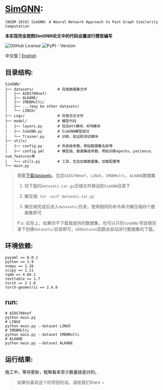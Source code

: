 # [SimGNN](https://arxiv.org/abs/1808.05689):
`[WSDM 2019] SimGNN: A Neural Network Approach to Fast Graph Similarity Computation`

**本实现完全按照SimGNN论文中的代码设置进行模型编写**

![GitHub License](https://img.shields.io/github/license/Sangs3112/SimGNN)
![PyPI - Version](https://img.shields.io/pypi/v/pypi)

中文版 | [English](./README_en.md)
## 目录结构:
```
SimGNN/
├── datasets/           # 存放数据集文件
│   ├── AIDS700nef/
│   ├── ALKANE/
│   ├── IMDBMulti/
│   ├── ...(may be other datasets)
|   └── LINUX/
├── Logs/               # 存放日志文件
├── model/              # 模型代码
│   ├── layers.py       # 包含Att模块，NTN模块
│   ├── SimGNN.py       # SimGNN模型部分
|   └── Trainer.py      # 训练、验证和测试模块
├── utils/
│   ├── config.py       # 系统级参数，例如数据集名称等
│   ├── config.yml      # 模型级、数据集级参数，例如训练epochs，patience，num_features等
|   └── utils.py        # 工具，包含加载数据集，加载配置等
└── main.py             
```
> 需要[下载datasets](https://drive.google.com/drive/folders/1MOOUxxC_76Jseuc-JWaJ6B6LfU6-wNfR?usp=drive_link)，包含`AIDS700nef`，`LINUX`，`IMDBMulti`，`ALKANE`数据集
> 
> 1. 将下载的`datasets.tar.gz`压缩文件移动到`SimGNN`目录下
>
> 2. 解压缩: `tar -xvzf datasets.tar.gz`
> 
> 3. 解压缩完成后进入`datasets/`目录，使用相同的命令再次解压缩四个数据集即可
>
> P.s: 实际上，如果你不下载我提供的数据集，也可以只在`SimGNN/`项目根目录下创建`datasets/`目录即可，`GEDDataset`函数会自动进行数据集的下载。

## 环境依赖:
```
pyyaml == 6.0.1
python == 3.9
numpy == 1.26
scipy == 1.11
tqdm == 4.66.1
texttable == 1.7
torch == 2.1.0
torch-geometric == 2.4.0
```

## run:
```
# AIDS700nef
python main.py
# LINUX
python main.py --dataset LINUX
# IMDBMulti
python main.py --dataset IMDBMulti
# ALKANE
python main.py --dataset ALKANE
```

## 运行结果:
施工中，等待更新，粗略看来至少数量级是对的。


> 如果你喜欢这个的项目的话，请给我们Stars ~